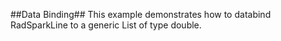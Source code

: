 ##Data Binding##
This example demonstrates how to databind RadSparkLine to a generic List of type double.